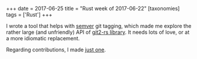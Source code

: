+++
date = 2017-06-25
title = "Rust week of 2017-06-22"
[taxonomies]
tags = ['Rust']
+++

I wrote a tool that helps with [semver] git tagging, which made me
explore the rather large (and unfriendly) API of [git2-rs library]. It
needs lots of love, or at a more idiomatic replacement.

Regarding contributions, I made [just one].

[semver]: http://semver.org
[git2-rs library]: https://github.com/alexcrichton/git2-rs
[just one]: https://github.com/chyh1990/yaml-rust/pull/79
